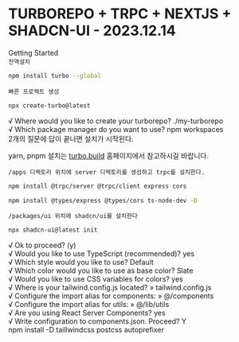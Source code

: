 # TURBOREPO + TRPC + NEXTJS + SHADCN-UI - 2023.12.14

Getting Started  
`전역설치`
```sh
npm install turbo --global
```
`빠른 프로젝트 생성`
```sh
npx create-turbo@latest
```
√ Where would you like to create your turborepo? ./my-turborepo  
√ Which package manager do you want to use? npm workspaces  
2개의 질문에 답이 끝나면 설치가 시작된다.

yarn, pnpm 설치는 [turbo.build](https://turbo.build/) 홈페이지에서 참고하시길 바랍니다.

`/apps 디렉토리 위치에 server 디렉토리를 생성하고 trpc를 설치한다.`
```sh
npm install @trpc/server @trpc/client express cors
```

```sh
npm install @types/express @types/cors ts-node-dev -D
```

`/packages/ui 위치에 shadcn/ui를 설치한다`
```sh
npx shadcn-ui@latest init
```

√ Ok to proceed? (y)  
√ Would you like to use TypeScript (recommended)?  yes  
√ Which style would you like to use? Default  
√ Which color would you like to use as base color? Slate  
√ Would you like to use CSS variables for colors? yes  
√ Where is your tailwind.config.js located? » tailwind.config.js  
√ Configure the import alias for components: » @/components  
√ Configure the import alias for utils: » @/lib/utils  
√ Are you using React Server Components? yes  
√ Write configuration to components.json. Proceed? Y  
npm install -D taillwindcss postcss autoprefixer